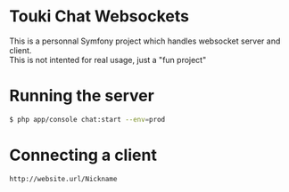 # Touki Chat Websockets

This is a personnal Symfony project which handles websocket server and client.  
This is not intented for real usage, just a "fun project"

# Running the server

```sh
$ php app/console chat:start --env=prod
```

# Connecting a client

    http://website.url/Nickname
